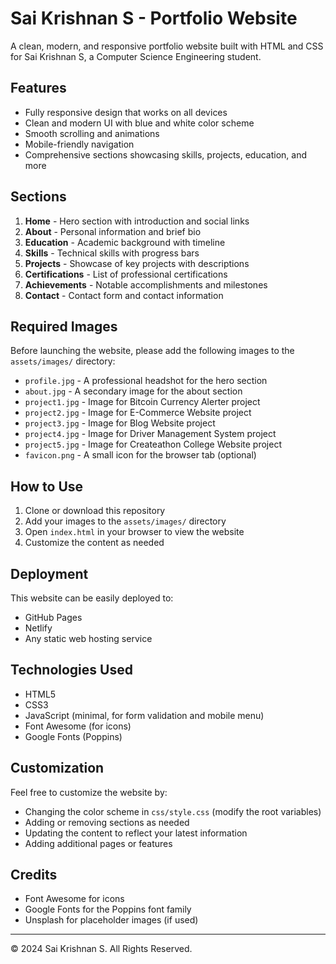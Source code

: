 # Sai Krishnan S - Portfolio Website

A clean, modern, and responsive portfolio website built with HTML and CSS for Sai Krishnan S, a Computer Science Engineering student.

## Features

- Fully responsive design that works on all devices
- Clean and modern UI with blue and white color scheme
- Smooth scrolling and animations
- Mobile-friendly navigation
- Comprehensive sections showcasing skills, projects, education, and more

## Sections

1. **Home** - Hero section with introduction and social links
2. **About** - Personal information and brief bio
3. **Education** - Academic background with timeline
4. **Skills** - Technical skills with progress bars
5. **Projects** - Showcase of key projects with descriptions
6. **Certifications** - List of professional certifications
7. **Achievements** - Notable accomplishments and milestones
8. **Contact** - Contact form and contact information

## Required Images

Before launching the website, please add the following images to the `assets/images/` directory:

- `profile.jpg` - A professional headshot for the hero section
- `about.jpg` - A secondary image for the about section
- `project1.jpg` - Image for Bitcoin Currency Alerter project
- `project2.jpg` - Image for E-Commerce Website project
- `project3.jpg` - Image for Blog Website project
- `project4.jpg` - Image for Driver Management System project
- `project5.jpg` - Image for Createathon College Website project
- `favicon.png` - A small icon for the browser tab (optional)

## How to Use

1. Clone or download this repository
2. Add your images to the `assets/images/` directory
3. Open `index.html` in your browser to view the website
4. Customize the content as needed

## Deployment

This website can be easily deployed to:

- GitHub Pages
- Netlify
- Any static web hosting service

## Technologies Used

- HTML5
- CSS3
- JavaScript (minimal, for form validation and mobile menu)
- Font Awesome (for icons)
- Google Fonts (Poppins)

## Customization

Feel free to customize the website by:

- Changing the color scheme in `css/style.css` (modify the root variables)
- Adding or removing sections as needed
- Updating the content to reflect your latest information
- Adding additional pages or features

## Credits

- Font Awesome for icons
- Google Fonts for the Poppins font family
- Unsplash for placeholder images (if used)

---

&copy; 2024 Sai Krishnan S. All Rights Reserved.
